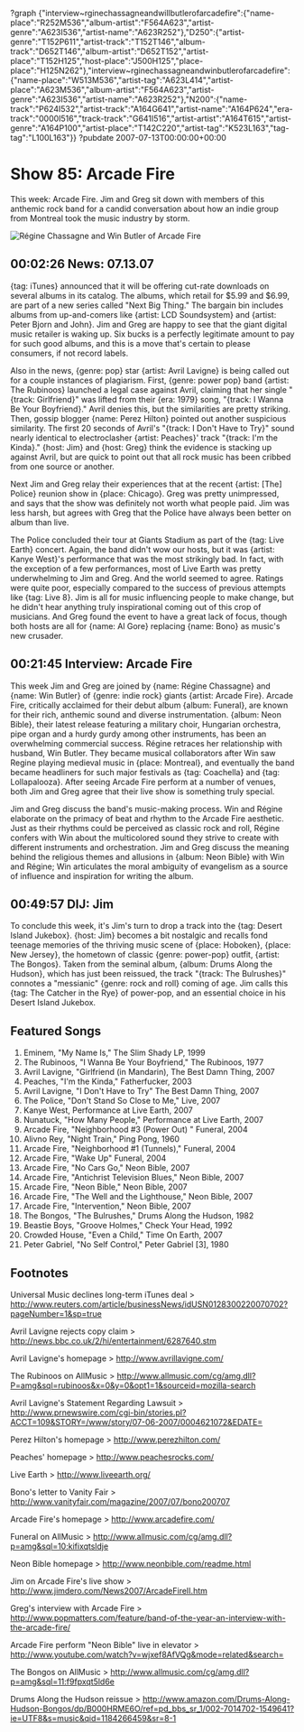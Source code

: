 ?graph {"interview~rginechassagneandwillbutlerofarcadefire":{"name-place":"R252M536","album-artist":"F564A623","artist-genre":"A623I536","artist-name":"A623R252"},"D250":{"artist-genre":"T152P611","artist-track":"T152T146","album-track":"D652T146","album-artist":"D652T152","artist-place":"T152H125","host-place":"J500H125","place-place":"H125N262"},"interview~rginechassagneandwinbutlerofarcadefire":{"name-place":"W513M536","artist-tag":"A623L414","artist-place":"A623M536","album-artist":"F564A623","artist-genre":"A623I536","artist-name":"A623R252"},"N200":{"name-track":"P624I532","artist-track":"A164G641","artist-name":"A164P624","era-track":"0000I516","track-track":"G641I516","artist-artist":"A164T615","artist-genre":"A164P100","artist-place":"T142C220","artist-tag":"K523L163","tag-tag":"L100L163"}}
?pubdate 2007-07-13T00:00:00+00:00

# Show 85: Arcade Fire
This week: Arcade Fire. Jim and Greg sit down with members of this anthemic rock band for a candid conversation about how an indie group from Montreal took the music industry by storm.

![Régine Chassagne and Win Butler of Arcade Fire](http://static.soundopinions.org/images/2007/ArcadeFire.jpg)

## 00:02:26 News: 07.13.07
{tag: iTunes} announced that it will be offering cut-rate downloads on several albums in its catalog. The albums, which retail for $5.99 and $6.99, are part of a new series called "Next Big Thing." The bargain bin includes albums from up-and-comers like {artist: LCD Soundsystem} and {artist: Peter Bjorn and John}. Jim and Greg are happy to see that the giant digital music retailer is waking up. Six bucks is a perfectly legitimate amount to pay for such good albums, and this is a move that's certain to please consumers, if not record labels.

Also in the news, {genre: pop} star {artist: Avril Lavigne} is being called out for a couple instances of plagiarism. First, {genre: power pop} band {artist: The Rubinoos} launched a legal case against Avril, claiming that her single "{track: Girlfriend}" was lifted from their {era: 1979} song, "{track: I Wanna Be Your Boyfriend}." Avril denies this, but the similarities are pretty striking. Then, gossip blogger {name: Perez Hilton} pointed out another suspicious similarity. The first 20 seconds of Avril's "{track: I Don't Have to Try}" sound nearly identical to electroclasher {artist: Peaches}' track "{track: I'm the Kinda}." {host: Jim} and {host: Greg} think the evidence is stacking up against Avril, but are quick to point out that all rock music has been cribbed from one source or another. 

Next Jim and Greg relay their experiences that at the recent {artist: [The] Police} reunion show in {place: Chicago}. Greg was pretty unimpressed, and says that the show was definitely not worth what people paid. Jim was less harsh, but agrees with Greg that the Police have always been better on album than live.

The Police concluded their tour at Giants Stadium as part of the {tag: Live Earth} concert. Again, the band didn't wow our hosts, but it was {artist: Kanye West}'s performance that was the most strikingly bad. In fact, with the exception of a few performances, most of Live Earth was pretty underwhelming to Jim and Greg. And the world seemed to agree. Ratings were quite poor, especially compared to the success of previous attempts like {tag: Live 8}. Jim is all for music influencing people to make change, but he didn't hear anything truly inspirational coming out of this crop of musicians. And Greg found the event to have a great lack of focus, though both hosts are all for {name: Al Gore} replacing {name: Bono} as music's new crusader.

## 00:21:45 Interview: Arcade Fire
This week Jim and Greg are joined by {name: Régine Chassagne} and {name: Win Butler} of {genre: indie rock} giants {artist: Arcade Fire}. Arcade Fire, critically acclaimed for their debut album {album: Funeral}, are known for their rich, anthemic sound and diverse instrumentation. {album: Neon Bible}, their latest release featuring a military choir, Hungarian orchestra, pipe organ and a hurdy gurdy among other instruments, has been an overwhelming commercial success. Régine retraces her relationship with husband, Win Butler. They became musical collaborators after Win saw Regine playing medieval music in {place: Montreal}, and eventually the band became headliners for such major festivals as {tag: Coachella} and {tag: Lollapalooza}. After seeing Arcade Fire perform at a number of venues, both Jim and Greg agree that their live show is something truly special.

Jim and Greg discuss the band's music-making process. Win and Régine elaborate on the primacy of beat and rhythm to the Arcade Fire aesthetic. Just as their rhythms could be perceived as classic rock and roll, Régine confers with Win about the multicolored sound they strive to create with different instruments and orchestration. Jim and Greg discuss the meaning behind the religious themes and allusions in {album: Neon Bible} with Win and Régine; Win articulates the moral ambiguity of evangelism as a source of influence and inspiration for writing the album.

## 00:49:57 DIJ: Jim
To conclude this week, it's Jim's turn to drop a track into the {tag: Desert Island Jukebox}. {host: Jim} becomes a bit nostalgic and recalls fond teenage memories of the thriving music scene of {place: Hoboken}, {place: New Jersey}, the hometown of classic {genre: power-pop} outfit, {artist: The Bongos}. Taken from the seminal album, {album: Drums Along the Hudson}, which has just been reissued, the track "{track: The Bulrushes}" connotes a "messianic" {genre: rock and roll} coming of age. Jim calls this {tag: The Catcher in the Rye} of power-pop, and an essential choice in his Desert Island Jukebox. 

## Featured Songs
1. Eminem, "My Name Is," The Slim Shady LP, 1999
2. The Rubinoos, "I Wanna Be Your Boyfriend," The Rubinoos, 1977
3. Avril Lavigne, "Girlfriend (in Mandarin), The Best Damn Thing, 2007
4. Peaches, "I'm the Kinda," Fatherfucker, 2003
5. Avril Lavigne, "I Don't Have to Try" The Best Damn Thing, 2007
6. The Police, "Don't Stand So Close to Me," Live, 2007
7. Kanye West, Performance at Live Earth, 2007
8. Nunatuck, "How Many People," Performance at Live Earth, 2007
9. Arcade Fire, "Neighborhood #3 (Power Out) " Funeral, 2004
10. Alivno Rey, "Night Train," Ping Pong, 1960
11. Arcade Fire, "Neighborhood #1 (Tunnels)," Funeral, 2004
12. Arcade Fire, "Wake Up" Funeral, 2004
13. Arcade Fire, "No Cars Go," Neon Bible, 2007
14. Arcade Fire, "Antichrist Television Blues," Neon Bible, 2007
15. Arcade Fire, "Neon Bible," Neon Bible, 2007
16. Arcade Fire, "The Well and the Lighthouse," Neon Bible, 2007
17. Arcade Fire, "Intervention," Neon Bible, 2007
18. The Bongos, "The Bulrushes," Drums Along the Hudson, 1982
19. Beastie Boys, "Groove Holmes," Check Your Head, 1992
20. Crowded House, "Even a Child," Time On Earth, 2007
21. Peter Gabriel, "No Self Control," Peter Gabriel [3], 1980

## Footnotes

Universal Music declines long-term iTunes deal > http://www.reuters.com/article/businessNews/idUSN0128300220070702?pageNumber=1&sp=true

Avril Lavigne rejects copy claim > http://news.bbc.co.uk/2/hi/entertainment/6287640.stm

Avril Lavigne's homepage > http://www.avrillavigne.com/

The Rubinoos on AllMusic > http://www.allmusic.com/cg/amg.dll?P=amg&sql=rubinoos&x=0&y=0&opt1=1&sourceid=mozilla-search

Avril Lavigne's Statement Regarding Lawsuit > http://www.prnewswire.com/cgi-bin/stories.pl?ACCT=109&STORY=/www/story/07-06-2007/0004621072&EDATE=

Perez Hilton's homepage > http://www.perezhilton.com/

Peaches' homepage > http://www.peachesrocks.com/

Live Earth > http://www.liveearth.org/

Bono's letter to Vanity Fair > http://www.vanityfair.com/magazine/2007/07/bono200707

Arcade Fire's homepage > http://www.arcadefire.com/

Funeral on AllMusic > http://www.allmusic.com/cg/amg.dll?p=amg&sql=10:kifixqtsldje

Neon Bible homepage > http://www.neonbible.com/readme.html

Jim on Arcade Fire's live show > http://www.jimdero.com/News2007/ArcadeFireII.htm

Greg's interview with Arcade Fire > http://www.popmatters.com/feature/band-of-the-year-an-interview-with-the-arcade-fire/

Arcade Fire perform "Neon Bible" live in elevator > http://www.youtube.com/watch?v=wjxef8AfVQg&mode=related&search=

The Bongos on AllMusic > http://www.allmusic.com/cg/amg.dll?p=amg&sql=11:f9fpxqt5ld6e

Drums Along the Hudson reissue > http://www.amazon.com/Drums-Along-Hudson-Bongos/dp/B000HRME6O/ref=pd_bbs_sr_1/002-7014702-1549641?ie=UTF8&s=music&qid=1184266459&sr=8-1